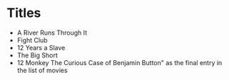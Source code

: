# Titles

* A River Runs Through It
* Fight Club
* 12 Years a Slave
* The Big Short
* 12 Monkey
The Curious Case of Benjamin Button" as the final entry in the list of movies
